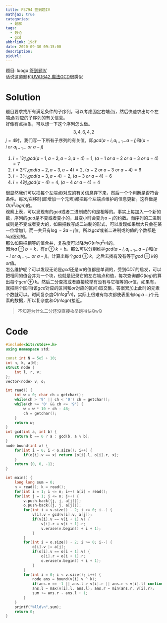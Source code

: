 ```yaml
---
title: P3794 签到题IV
mathjax: true
categories:
  - 题解
tags:
  - 数论
  - gcd
abbrlink: 19df
date: 2020-09-30 09:15:00
description:
picUrl:
---
```



题目: luogu [签到题IV](https://www.luogu.com.cn/problem/P3794)  
话说这道题和[UVA1642 魔法GCD](https://www.luogu.com.cn/problem/UVA1642)很类似
# Solution

题目要求找所有满足条件的子序列，可以考虑固定右端点$j$，然后快速求出每个左端点$i$对应的子序列的有关信息。  
好像有点抽象，可以想一下这个序列怎么做。  
$$3,4,6,4,2$$
$j=4$时，我们写一下所有子序列的有关值，即$gcd(a-i,a_{i+1}...a-j)$和$(a-i\  or\  a_{i+1}...\  or\  a-j)$
1. $i=1$时,$gcd(a-1,a-2,a-3,a-4)=1$, $(a-1\  or\  a-2\  or\  a-3\  or\  a-4)=7$
2. $i=2$时,$gcd(a-2,a-3,a-4)=2$, $(a-2\  or\  a-3\  or\  a-4)=6$
3. $i=3$时,$gcd(a-3,a-4)=2$, $(a-3\  or\  a-4)=6$
4. $i=4$时,$gcd(a-4)=4$, $(a-4 \  or\  a-4)=4$

很显然我们可以把每个左端点$i$对应的有关信息存下来，然后一个个判断是否符合条件。每次$j$右移时(即增加一个元素)都把每个左端点维护的信息更新。这样做是$O(n^2 logn)$的。  
观察上表，可以发现有的$gcd$或者二进制或的和是相等的。事实上每加入一个新的数，序列的$gcd$是不变或者变小的，且变小时会变为$a-j$的约数。而序列的二进制或则是不变或者变大的，如果把数写成二进制的形式，可以发现如果增大只会在某一位增加$1$，而一共只有$\log-2 a-j$位。所以$gcd$或者二进制或的值的个数都是$log$级别的。  
那么如果把相等的值合并，复杂度可以降为$O(nlog^2 n)$的。  
因为$a\oplus b=k$，有$a\oplus k=b$。那么可以分别维护$gcd(a-i,a_{i+1}...a-j)$和$(a-i\  or\  a_{i+1}...\  or\  a-j)$。计算出每个$gcd\oplus k$，之后去找有没有等于$gcd\oplus k$的$or$值。  
怎么维护呢？可以发现无论是$gcd$还是$or$的值都是单调的，受到$ODT$的启发，可以把相同的值合并为一个块，也就是记录它的左右端点和值，每次查询都$O(log)$的算出每个$gcd\oplus k$。然后二分查找或者直接枚举有没有与它相等的$or$值，如果有，就把两个区间(该$gcd$对应的区间和$or$对应的区间)取交集，答案累加上此时的元素个数就可以。时间复杂度$O(n log^2 n)$，实际上很难有每次都使表里有$\log a-j$个元素的数据，所以复杂度和$O(nlog n)$接近。

>不知道为什么二分还没直接枚举跑得快QwQ

# Code
```cpp
#include<bits/stdc++.h>
using namespace std;

const int N = 5e5 + 10;
int n, k, a[N];
struct node {
	int l, r, v;
};
vector<node> v, o;

int read() {
	int w = 0; char ch = getchar();
	while(ch > '9' || ch < '0') ch = getchar();
	while(ch >= '0' && ch <= '9') {
		w = w * 10 + ch - 48;
		ch = getchar();
	}
	return w;
}
int gcd(int a, int b) {
	return b == 0 ? a : gcd(b, a % b);
}
node bound(int x) {
	for(int i = 0; i < o.size(); i++) {
		if(o[i].v == x) return {o[i].l, o[i].r, x};
	}
	return {0, 0, -1};
}

int main() {
	long long sum = 0;
    n = read(); k = read();
    for(int i = 1; i <= n; i++) a[i] = read();
    for(int j = 1; j <= n; j++) {
        v.push-back({j, j, a[j]});
        o.push-back({j, j, a[j]});
        for(int i = v.size() - 2; i >= 0; i--) {
        	v[i].v = gcd(v[i].v, a[j]);
        	if(v[i].v == v[i + 1].v) {
        	    v[i].r = v[i + 1].r;
        	    v.erase(v.begin() + i + 1);
        	}
        }
        for(int i = o.size() - 2; i >= 0; i--) {
        	o[i].v |= a[j];
        	if(o[i].v == o[i + 1].v) {
        		o[i].r = o[i + 1].r;
        		o.erase(o.begin() + i + 1);
        	}
        }
        for(int i = 0; i < v.size(); i++) {
        	node ans = bound(v[i].v ^ k);
        	if(ans.v == -1 || ans.l > v[i].r || ans.r < v[i].l) continue; 
        	ans.l = max(v[i].l, ans.l); ans.r = min(ans.r, v[i].r);
            sum += ans.r - ans.l + 1;
        }
    }
    printf("%lld\n",sum);
    return 0;
}
```